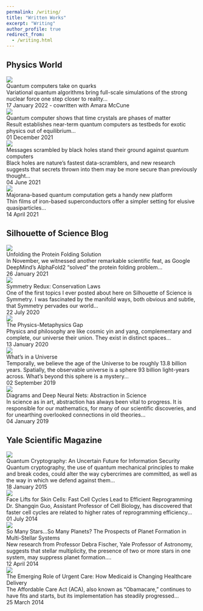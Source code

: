 ```yaml
---
permalink: /writing/
title: "Written Works"
excerpt: "Writing"
author_profile: true
redirect_from: 
  - /writing.html
---
```


## Physics World

<div class="writing-list">

  <div class="card-container">
    <a href="https://physicsworld.com/a/quantum-computers-take-on-quarks/" class="stretched-link" target="_blank"></a>
    <div class="float-layout">
      <div class="writing-card-image">
        <img src="/images/writing/physics_world_quarks.jpg">
        <div class="writing-card-content">
          <div class="writing-card-title">Quantum computers take on quarks</div>
          <div class="writing-card-text">
            Variational quantum algorithms bring full-scale simulations of the strong nuclear force one step closer to reality...
          </div>
          <div class="writing-card-text-muted">
            17 January 2022 - cowritten with Amara McCune
          </div>
        </div>
      </div>
    </div>
  </div>

  <div class="card-container">
    <a href="https://physicsworld.com/a/quantum-computer-shows-that-time-crystals-are-phases-of-matter/" class="stretched-link" target="_blank"></a>
    <div class="float-layout">
      <div class="writing-card-image">
        <img src="/images/writing/physics_world_time_crystal.png">
        <div class="writing-card-content">
          <div class="writing-card-title">Quantum computer shows that time crystals are phases of matter</div>
          <div class="writing-card-text">
            Result establishes near-term quantum computers as testbeds for exotic physics out of equilibrium...
          </div>
          <div class="writing-card-text-muted">
            01 December 2021
          </div>
        </div>
      </div>
    </div>
  </div>

  <div class="card-container">
    <a href="https://physicsworld.com/a/messages-scrambled-by-black-holes-stand-their-ground-against-quantum-computers/" class="stretched-link" target="_blank"></a>
    <div class="float-layout">
      <div class="writing-card-image">
        <img src="/images/writing/physics_world_scrambling.jpg">
        <div class="writing-card-content">
          <div class="writing-card-title">Messages scrambled by black holes stand their ground against quantum computers</div>
          <div class="writing-card-text">
            Black holes are nature’s fastest data-scramblers, and new research suggests that secrets thrown into them may be more secure than previously thought...
          </div>
          <div class="writing-card-text-muted">
            04 June 2021
          </div>
        </div>
      </div>
    </div>
  </div>

  <div class="card-container">
    <a href="https://physicsworld.com/a/majorana-based-quantum-computation-gets-a-handy-new-platform/" class="stretched-link" target="_blank"></a>
    <div class="float-layout">
      <div class="writing-card-image">
        <img src="/images/writing/physics_world_majorana.png">
        <div class="writing-card-content">
          <div class="writing-card-title">Majorana-based quantum computation gets a handy new platform</div>
          <div class="writing-card-text">
            Thin films of iron-based superconductors offer a simpler setting for elusive quasiparticles...
          </div>
          <div class="writing-card-text-muted">
            14 April 2021
          </div>
        </div>
      </div>
    </div>
  </div>
  
</div>

## Silhouette of Science Blog

<div class="writing-list">

  <div class="card-container">
    <a href="https://silhouetteofscience.com/unfolding-the-protein-folding-solution/" class="stretched-link" target="_blank"></a>
    <div class="float-layout">
      <div class="writing-card-image">
        <img src="/images/writing/sos_protein_folding.jpg">
        <div class="writing-card-content">
          <div class="writing-card-title">Unfolding the Protein Folding Solution</div>
          <div class="writing-card-text">
            In November, we witnessed another remarkable scientific feat, as Google DeepMind’s AlphaFold2 “solved” the protein folding problem...
          </div>
          <div class="writing-card-text-muted">
            26 January 2021
          </div>
        </div>
      </div>
    </div>
  </div>

  <div class="card-container">
    <a href="https://silhouetteofscience.com/symmetry-redux/" class="stretched-link" target="_blank"></a>
    <div class="float-layout">
      <div class="writing-card-image">
        <img src="/images/writing/sos_symmetry_redux.jpg">
        <div class="writing-card-content">
          <div class="writing-card-title">Symmetry Redux: Conservation Laws</div>
          <div class="writing-card-text">
            One of the first topics I ever posted about here on Silhouette of Science is Symmetry. I was fascinated by the manifold ways, both obvious and subtle, that Symmetry pervades our world...
          </div>
          <div class="writing-card-text-muted">
            22 July 2020
          </div>
        </div>
      </div>
    </div>
  </div>

  <div class="card-container">
    <a href="https://silhouetteofscience.com/the-physics-metaphysics-gap/" class="stretched-link" target="_blank"></a>
    <div class="float-layout">
      <div class="writing-card-image">
        <img src="/images/writing/sos_physics_metaphysics_gap.png">
        <div class="writing-card-content">
          <div class="writing-card-title">The Physics-Metaphysics Gap</div>
          <div class="writing-card-text">
            Physics and philosophy are like cosmic yin and yang, complementary and complete, our universe their union. They exist in distinct spaces...
          </div>
          <div class="writing-card-text-muted">
            13 January 2020
          </div>
        </div>
      </div>
    </div>
  </div>

  <div class="card-container">
    <a href="https://silhouetteofscience.com/whats-in-a-universe/" class="stretched-link" target="_blank"></a>
    <div class="float-layout">
      <div class="writing-card-image">
        <img src="/images/writing/sos_universe.jpg">
        <div class="writing-card-content">
          <div class="writing-card-title">What’s in a Universe</div>
          <div class="writing-card-text">
            Temporally, we believe the age of the Universe to be roughly 13.8 billion years. Spatially, the observable universe is a sphere 93 billion light-years across. What’s beyond this sphere is a mystery...
          </div>
          <div class="writing-card-text-muted">
            02 September 2019
          </div>
        </div>
      </div>
    </div>
  </div>

  <div class="card-container">
    <a href="https://silhouetteofscience.com/diagrams-and-deep-neural-nets-abstraction-in-science/" class="stretched-link" target="_blank"></a>
    <div class="float-layout">
      <div class="writing-card-image">
        <img src="/images/writing/sos_abstraction.jpg">
        <div class="writing-card-content">
          <div class="writing-card-title">Diagrams and Deep Neural Nets: Abstraction in Science</div>
          <div class="writing-card-text">
            In science as in art, abstraction has always been vital to progress. It is responsible for our mathematics, for many of our scientific discoveries, and for unearthing overlooked connections in old theories...
          </div>
          <div class="writing-card-text-muted">
            04 January 2019
          </div>
        </div>
      </div>
    </div>
  </div>
  
</div>

## Yale Scientific Magazine

<div class="writing-list">

  <div class="card-container">
    <a href="https://www.yalescientific.org/2015/01/quantum-cryptography-an-uncertain-future-for-information-security/" class="stretched-link" target="_blank"></a>
    <div class="float-layout">
      <div class="writing-card-image">
        <img src="/images/writing/ysm_cryptography.jpg">
        <div class="writing-card-content">
          <div class="writing-card-title">Quantum Cryptography: An Uncertain Future for Information Security</div>
          <div class="writing-card-text">
            Quantum cryptography, the use of quantum mechanical principles to make and break codes, could alter the way cybercrimes are committed, as well as the way in which we defend against them...
          </div>
          <div class="writing-card-text-muted">
            18 January 2015
          </div>
        </div>
      </div>
    </div>
  </div>

  <div class="card-container">
    <a href="https://www.yalescientific.org/2014/07/face-lifts-for-skin-cells-fast-cell-cycles-lead-to-efficient-reprogramming/" target="_blank"></a>
    <div class="float-layout">
      <div class="writing-card-image">
        <img src="/images/writing/ysm_facelift.png">
        <div class="writing-card-content">
          <div class="writing-card-title">Face Lifts for Skin Cells: Fast Cell Cycles Lead to Efficient Reprogramming</div>
          <div class="writing-card-text">
            Dr. Shangqin Guo, Assistant Professor of Cell Biology, has discovered that faster cell cycles are related to higher rates of reprogramming efficiency...
          </div>
          <div class="writing-card-text-muted">
            01 July 2014
          </div>
        </div>
      </div>
    </div>
  </div>

  <div class="card-container">
    <a href="https://www.yalescientific.org/2014/04/so-many-starsso-many-planets-the-prospects-of-planet-formation-in-multi-stellar-systems/" class="stretched-link" target="_blank"></a>
    <div class="float-layout">
      <div class="writing-card-image">
        <img src="/images/writing/ysm_multistellar.jpg">
        <div class="writing-card-content">
          <div class="writing-card-title">So Many Stars…So Many Planets? The Prospects of Planet Formation in Multi-Stellar Systems</div>
          <div class="writing-card-text">
            New research from Professor Debra Fischer, Yale Professor of Astronomy, suggests that stellar multiplicity, the presence of two or more stars in one system, may suppress planet formation....
          </div>
          <div class="writing-card-text-muted">
            12 April 2014
          </div>
        </div>
      </div>
    </div>
  </div>

  <div class="card-container">
    <a href="https://www.yalescientific.org/2014/03/the-emerging-role-of-urgent-care-how-medicaid-is-changing-healthcare-delivery/" class="stretched-link" target="_blank"></a>
    <div class="float-layout">
      <div class="writing-card-image">
        <img src="/images/writing/ysm_obamacare.png">
        <div class="writing-card-content">
          <div class="writing-card-title">The Emerging Role of Urgent Care: How Medicaid is Changing Healthcare Delivery</div>
          <div class="writing-card-text">
            The Affordable Care Act (ACA), also known as “Obamacare,” continues to have fits and starts, but its implementation has steadily progressed...
          </div>
          <div class="writing-card-text-muted">
            25 March 2014
          </div>
        </div>
      </div>
    </div>
  </div>
  
</div>
